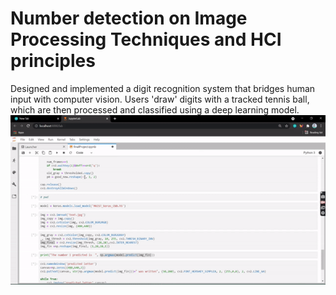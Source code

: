 # Number detection on Image Processing Techniques and HCI principles
Designed and implemented a digit recognition system that bridges human input with computer vision. Users 'draw' digits with a tracked tennis ball, which are then processed and classified using a deep learning model.![Alt Text](ezgif-2-70f3727cd853.gif)
